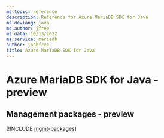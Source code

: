 ```yaml
---
ms.topic: reference
description: Reference for Azure MariaDB SDK for Java
ms.devlang: java
ms.author: jfree
ms.data: 10/13/2022
ms.service: mariadb
author: joshfree
title: Azure MariaDB SDK for Java
---
```

# Azure MariaDB SDK for Java - preview

## Management packages - preview
[!INCLUDE [mgmt-packages](mariadb-mgmt-index.md)]